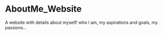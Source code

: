 # AboutMe_Website
A website with details about myself! who I am, my aspirations and goals, my passions...
